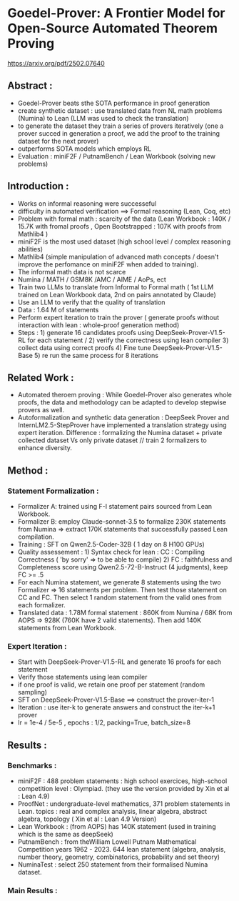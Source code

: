 # Goedel-Prover: A Frontier Model for Open-Source Automated Theorem Proving

https://arxiv.org/pdf/2502.07640

## Abstract : 
- Goedel-Prover beats sthe SOTA performance in proof generation
- create synthetic dataset : use translated data from NL math problems (Numina) to Lean (LLM was used to check the translation)
- to generate the dataset they train a series of provers iteratively (one a prover succed in generation a proof, we add the proof to the training dataset for the next prover)
- outperforms SOTA models which employs RL
- Evaluation : miniF2F / PutnamBench / Lean Workbook (solving new problems)

## Introduction : 
- Works on informal reasoning were successeful
- difficulty in automated verification ==> Formal reasoning (Lean, Coq, etc)
- Problem with formal math : scarcity of the data (Lean Workbook : 140K / 15.7K with fromal proofs , Open Bootstrapped : 107K with proofs from Mathlib4 )
-  miniF2F is the most used dataset (high school level / complex reasoning abilities)
-  Mathlib4 (simple manipulation of advanced math concepts / doesn't improve the perfomance on miniF2F when added to training).
-  The informal math data is not scarce
-  Numina / MATH / GSM8K /AMC / AIME / AoPs, ect
- Train two LLMs to translate from Informal to Formal math ( 1st LLM trained on Lean Workbook data, 2nd on pairs annotated by Claude)
- Use an LLM to verify that the quality of translation
- Data : 1.64 M of statements
- Perform expert iteration to train the prover ( generate proofs without interaction with lean : whole-proof generation method)
- Steps : 1) generate 16 candidates proofs using DeepSeek-Prover-V1.5-RL for each statement / 2) verify the correctness using lean compiler 3) collect data using correct proofs  4) Fine tune DeepSeek-Prover-V1.5-Base 5) re run the same process for 8 iterations


## Related Work : 
- Automated theroem proving : While Goedel-Prover also generates whole proofs, the data and methodology can be adapted to develop stepwise provers as well.
- Autoformalization and synthetic data generation : DeepSeek Prover and InternLM2.5-StepProver have implemented a translation strategy using expert iteration. Difference : formalizing the Numina dataset + private collected dataset Vs only private dataset // train 2 formalizers to enhance diversity.

## Method : 
### Statement Formalization : 
- Formalizer A: trained using F-I statement pairs sourced from Lean Workbook.
- Formalizer B: employ Claude-sonnet-3.5 to formalize 230K statements from Numina => extract 170K statements that successfully passed Lean compilation. 
- Training : SFT on Qwen2.5-Coder-32B ( 1 day on 8 H100 GPUs)
- Quality assessement : 1) Syntax check for lean : CC : Compiling Correctness ( 'by sorry' => to be able to compile) 2) FC : faithfulness and Completeness score using Qwen2.5-72-B-Instruct (4 judgments), keep FC >= .5
- For each Numina statement, we generate 8 statements using the two Formalizer => 16 statements per problem. Then test those statement on CC and FC.  Then select 1 random statement from the valid ones from each formalizer.
- Translated data : 1.78M formal statement : 860K from Numina / 68K from AOPS => 928K (760K have 2 valid statements). Then add 140K statements from Lean Workbook.

### Expert Iteration : 
- Start with DeepSeek-Prover-V1.5-RL and generate 16 proofs for each statement
- Verify those statements using lean compiler
- if one proof is valid, we retain one proof per statement (random sampling)
- SFT on DeepSeek-Prover-V1.5-Base ==> construct the prover-iter-1
- Iteration : use iter-k to generate answers and construct the iter-k+1 prover
- lr = 1e-4 / 5e-5 , epochs : 1/2, packing=True, batch_size=8


## Results : 
### Benchmarks : 
- miniF2F : 488 problem statements : high school exercices, high-school competition level : Olympiad. (they use the version provided by Xin et al : Lean 4.9)
- ProofNet : undergraduate-level mathematics, 371 problem statements in Lean. topics : real and complex analysis, linear algebra, abstract algebra, topology ( Xin et al : Lean 4.9 Version)
- Lean Workbook : (from AOPS) has 140K statement (used in training which is the same as deepSeek)
- PutnamBench : from theWilliam Lowell Putnam Mathematical Competition years 1962 - 2023. 644 lean statement (algebra, analysis, number theory, geometry, combinatorics, probability and set theory)
- NuminaTest : select 250 statement from their formalised Numina dataset.
### Main Results :

